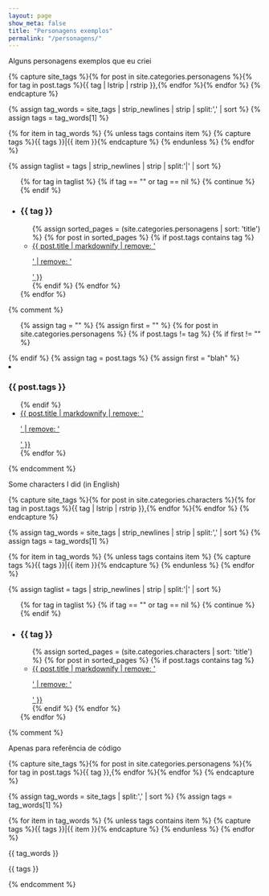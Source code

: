 ```yaml
---
layout: page
show_meta: false
title: "Personagens exemplos"
permalink: "/personagens/"
---
```


    
Alguns personagens exemplos que eu criei

{% capture site_tags %}{% for post in site.categories.personagens %}{% for tag in post.tags %}{{ tag | lstrip | rstrip }},{% endfor %}{% endfor %}
{% endcapture %}

<!-- `tag_words` is a sorted array of the tag names. -->
{% assign tag_words = site_tags | strip_newlines | strip | split:',' | sort %}
{% assign tags = tag_words[1] %}


{% for item in tag_words %}
    {% unless tags contains item %}
        {% capture tags %}{{ tags }}|{{ item }}{% endcapture %}
    {% endunless %}
{% endfor %}

{% assign taglist = tags | strip_newlines | strip | split:'|' | sort %}

<ul> 
{% for tag in taglist %}
   {% if tag == "" or tag == nil %}
   {% continue %}
   {% endif %}
   <li><h3> {{ tag }} </h3></li>
   <ul>
   {% assign sorted_pages = (site.categories.personagens | sort: 'title') %}
   {% for post in sorted_pages %}
   {% if post.tags contains tag %}
   <li><a href="{{ post.url }}">{{ post.title | markdownify | remove: '<p>' | remove: '</p>' }} </a> </li>
   {% endif %}
   {% endfor %}
   </ul>
{% endfor %}
</ul>

{% comment %}
<ul> 
  {% assign tag = "" %}
  {% assign first = "" %}
  {% for post in site.categories.personagens %}
  {% if post.tags != tag %}
  {% if first != "" %}
  </ul>
  {% endif %}
  {% assign tag = post.tags %}    
  {% assign first = "blah" %}
   <li><h3> {{ post.tags }} </h3></li>
  <ul>
  {% endif %}
   <li><a href="{{ post.url }}">{{ post.title | markdownify | remove: '<p>' | remove: '</p>' }} </a> </li>
    {% endfor %}
  </ul>
</ul>
{% endcomment %}

Some characters I did (in English)

{% capture site_tags %}{% for post in site.categories.characters %}{% for tag in post.tags %}{{ tag | lstrip | rstrip }},{% endfor %}{% endfor %}
{% endcapture %}

<!-- `tag_words` is a sorted array of the tag names. -->
{% assign tag_words = site_tags | strip_newlines | strip | split:',' | sort %}
{% assign tags = tag_words[1] %}


{% for item in tag_words %}
    {% unless tags contains item %}
        {% capture tags %}{{ tags }}|{{ item }}{% endcapture %}
    {% endunless %}
{% endfor %}

{% assign taglist = tags | strip_newlines | strip | split:'|' | sort %}

<ul> 
{% for tag in taglist %}
   {% if tag == "" or tag == nil %}
   {% continue %}
   {% endif %}
   <li><h3> {{ tag }} </h3></li>
   <ul>
   {% assign sorted_pages = (site.categories.characters | sort: 'title') %}
   {% for post in sorted_pages %}
   {% if post.tags contains tag %}
   <li><a href="{{ post.url }}">{{ post.title | markdownify | remove: '<p>' | remove: '</p>' }} </a>
</li>
   {% endif %}
   {% endfor %}
   </ul>
{% endfor %}
</ul>


{% comment %}

Apenas para referência de código

{% capture site_tags %}{% for post in site.categories.personagens %}{% for tag in post.tags %}{{ tag }},{% endfor %}{% endfor %}
{% endcapture %}

<!-- `tag_words` is a sorted array of the tag names. -->
{% assign tag_words = site_tags | split:',' | sort %}
{% assign tags = tag_words[1] %}

{% for item in tag_words %}
    {% unless tags contains item %}
        {% capture tags %}{{ tags }}|{{ item }}{% endcapture %}
    {% endunless %}
{% endfor %}

{{ tag_words }} 

{{ tags }}

{% endcomment %}
